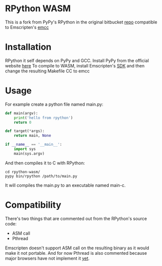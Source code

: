 # RPython WASM
This is a fork from PyPy's RPython in the original bitbucket [repo](https://bitbucket.org/pypy/pypy/src/default/rpython/) compatible to Emscripten's [emcc](https://emscripten.org/docs/tools_reference/emcc.html)

# Installation
RPython it self depends on PyPy and GCC. Install PyPy from the official website [here](https://pypy.org/download.html)
To compile to WASM, install Emscripten's [SDK](https://emscripten.org/docs/getting_started/downloads.html) and then change the resulting Makefile CC to emcc

# Usage
For example create a python file named main.py:
```python
def main(argv):
    print('hello from rpython')
    return 0

def target(*args):
    return main, None

if __name__ == '__main__':
    import sys
    main(sys.argv)
```
And then compiles it to C with RPython:

```shell
cd rpython-wasm/
pypy bin/rpython /path/to/main.py
```

It will compiles the main.py to an executable named main-c.

# Compatibility
There's two things that are commented out from the RPython's source code:

- ASM call
- Pthread

Emscripten doesn't support ASM call on the resulting binary as it would make it not portable. And for now Pthread is also commented because major browsers have not implement it [yet](https://emscripten.org/docs/porting/pthreads.html).
